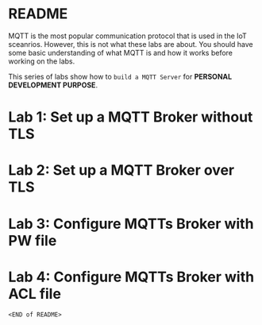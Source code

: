 # README

MQTT is the most popular communication protocol that is used in the IoT sceanrios. However, this is not what these labs are about. You should have some basic understanding of what MQTT is and how it works before working on the labs.

This series of labs show how to `build a MQTT Server` for **PERSONAL DEVELOPMENT PURPOSE**.


# Lab 1: Set up a MQTT Broker without TLS


# Lab 2: Set up a MQTT Broker over TLS


# Lab 3: Configure MQTTs Broker with PW file

# Lab 4: Configure MQTTs Broker with ACL file

`<END of README>`